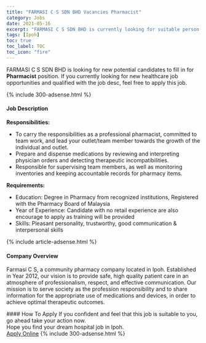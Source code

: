 ```yaml
---
title: "FARMASI C S SDN BHD Vacancies Pharmacist" 
category: Jobs 
date: 2021-05-16 
excerpt: "FARMASI C S SDN BHD is currently looking for suitable person to fill in the Pharmacist which positioned at Ipoh" 
tags: [Ipoh] 
toc: true 
toc_label: TOC 
toc_icon: "fire" 
--- 
```


<p>FARMASI C S SDN BHD is looking for new potential candidates to fill in for <b>Pharmacist</b> position. If you currently looking for new healthcare job opportunities and qualified with the job desc, feel free to apply this job.
</p>{% include 300-adsense.html %} 
<div><div><h4>Job Description</h4></div><div><div><span><div><p><strong>Responsibilities:</strong></p><ul><li>To carry the responsibilities as a professional pharmacist, committed to team work, and lead your outlet/team member towards the growth of the individual and outlet.</li><li>Prepare and dispense medications by reviewing and interpreting physician orders and detecting therapeutic incompatibilities.</li><li>Responsible for supervising team members, as well as monitoring inventories and keeping accountable records for pharmacy items.</li></ul><p><strong>Requirements:</strong></p><ul><li>Education: Degree in Pharmacy from recognized institutions, Registered with the Pharmacy Board of Malaysia</li><li>Year of Experience: Candidate with no retail experience are also encourage to apply as training will be provided</li><li>Skills: Pleasant personality, trustworthy, good communication &amp; interpersonal skills</li></ul></div></span></div></div></div> 
{% include article-adsense.html %} 
<div><div><h4>Company Overview</h4></div><div><div><span><div><p>Farmasi C S, a community pharmacy company located in Ipoh. Established in Year 2012, our vision is to provide safe, high quality patient care in an atmosphere of professionalism, respect, and effective communication. Our mission is to serve society as the profession responsibility and to share information for the appropriate use of medications and devices, in order to achieve optimal therapeutic outcomes.</p></div></span></div></div></div> 
#### How To Apply 
If you confident and feel that this job is suitable to you, go ahead take your action now. <br/> 
Hope you find your dream hospital job in Ipoh. <br/> 
<a href="https://www.jobstreet.com.my/en/job/pharmacist-4567130?jobId=jobstreet-my-job-4567130" class="btn btn--warning" target="_blank" rel="nofollow noopenner">Apply Online</a> 
{% include 300-adsense.html %} 